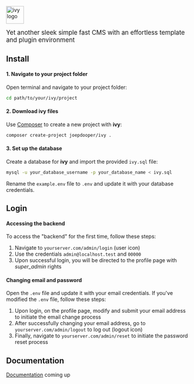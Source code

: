 <div style="max-height:48px;width:auto;">
  <img src="https://dooper.io/ivy/templates/ivy/images/logo-red.svg" alt="ivy logo" height="48">
</div>

<span style="font-size: larger;">Yet another sleek simple fast CMS with an effortless template and plugin environment</span>

## Install

#### 1. Navigate to your project folder

Open terminal and navigate to your project folder:

```bash
cd path/to/your/ivy/project
```

#### 2. Download ivy files

Use [Composer](https://getcomposer.org/) to create a new project with **ivy**:

```bash
composer create-project joepdooper/ivy .
```

#### 3. Set up the database

Create a database for **ivy** and import the provided `ivy.sql` file:

```bash
mysql -u your_database_username -p your_database_name < ivy.sql
```

Rename the `example.env` file to `.env` and update it with your database credentials.

## Login

#### Accessing the backend

To access the "backend" for the first time, follow these steps:

1. Navigate to `yourserver.com/admin/login` (user icon)
2. Use the credentials `admin@localhost.test` and `00000`
3. Upon successful login, you will be directed to the profile page with *super_admin* rights

#### Changing email and password

Open the `.env` file and update it with your email credentials. If you've modified the `.env` file, follow these steps:

1. Upon login, on the profile page, modify and submit your email address to initiate the email change process
2. After successfully changing your email address, go to `yourserver.com/admin/logout` to log out (logout icon)
3. Finally, navigate to `yourserver.com/admin/reset` to initiate the password reset process


## Documentation

[Documentation](https://dooper.io/ivy) coming up
